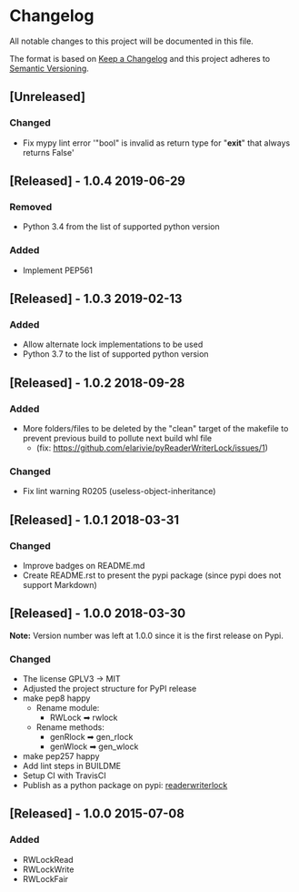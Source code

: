 # Changelog
All notable changes to this project will be documented in this file.

The format is based on [Keep a Changelog](http://keepachangelog.com/en/1.0.0/)
and this project adheres to [Semantic Versioning](http://semver.org/spec/v2.0.0.html).

## [Unreleased]

### Changed
- Fix mypy lint error '"bool" is invalid as return type for "__exit__" that always returns False'

## [Released] - 1.0.4 2019-06-29


### Removed
- Python 3.4 from the list of supported python version

### Added
- Implement PEP561

## [Released] - 1.0.3 2019-02-13

### Added
- Allow alternate lock implementations to be used
- Python 3.7 to the list of supported python version

## [Released] - 1.0.2 2018-09-28

### Added
- More folders/files to be deleted by the "clean" target of the makefile to prevent previous build to pollute next build whl file
  - (fix: https://github.com/elarivie/pyReaderWriterLock/issues/1)

### Changed
- Fix lint warning R0205 (useless-object-inheritance)

## [Released] - 1.0.1 2018-03-31

### Changed
- Improve badges on README.md
- Create README.rst to present the pypi package (since pypi does not support Markdown)

## [Released] - 1.0.0 2018-03-30
**Note:** Version number was left at 1.0.0 since it is the first release on Pypi.

### Changed
- The license GPLV3 -> MIT
- Adjusted the project structure for PyPI release
- make pep8 happy
  - Rename module:
    - RWLock ➡ rwlock
  - Rename methods:
    - genRlock ➡ gen_rlock
    - genWlock ➡ gen_wlock
- make pep257 happy
- Add lint steps in BUILDME
- Setup CI with TravisCI
- Publish as a python package on pypi: [readerwriterlock](https://pypi.python.org/pypi/readerwriterlock)

## [Released] - 1.0.0 2015-07-08

### Added
- RWLockRead
- RWLockWrite
- RWLockFair
